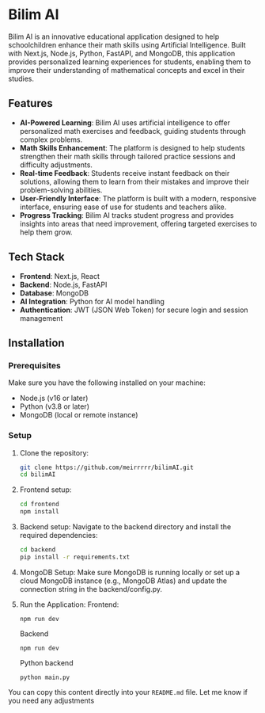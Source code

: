 # Bilim AI

Bilim AI is an innovative educational application designed to help schoolchildren enhance their math skills using Artificial Intelligence. Built with Next.js, Node.js, Python, FastAPI, and MongoDB, this application provides personalized learning experiences for students, enabling them to improve their understanding of mathematical concepts and excel in their studies.

## Features

- **AI-Powered Learning**: Bilim AI uses artificial intelligence to offer personalized math exercises and feedback, guiding students through complex problems.
- **Math Skills Enhancement**: The platform is designed to help students strengthen their math skills through tailored practice sessions and difficulty adjustments.
- **Real-time Feedback**: Students receive instant feedback on their solutions, allowing them to learn from their mistakes and improve their problem-solving abilities.
- **User-Friendly Interface**: The platform is built with a modern, responsive interface, ensuring ease of use for students and teachers alike.
- **Progress Tracking**: Bilim AI tracks student progress and provides insights into areas that need improvement, offering targeted exercises to help them grow.

## Tech Stack

- **Frontend**: Next.js, React
- **Backend**: Node.js, FastAPI
- **Database**: MongoDB
- **AI Integration**: Python for AI model handling
- **Authentication**: JWT (JSON Web Token) for secure login and session management

## Installation

### Prerequisites

Make sure you have the following installed on your machine:

- Node.js (v16 or later)
- Python (v3.8 or later)
- MongoDB (local or remote instance)

### Setup

1. Clone the repository:

   ```bash
   git clone https://github.com/meirrrrr/bilimAI.git
   cd bilimAI
   ```
2. Frontend setup:

   ```bash
   cd frontend
   npm install
   ```
3. Backend setup:
   Navigate to the backend directory and install the required dependencies:
   ```bash
   cd backend
   pip install -r requirements.txt
   ```

4. MongoDB Setup:
   Make sure MongoDB is running locally or set up a cloud MongoDB instance (e.g., MongoDB Atlas) and update the connection string in the backend/config.py.

5. Run the Application:
   Frontend:
   ```
   npm run dev
   ```
   Backend
   ```
   npm run dev
   ```
   Python backend
   ```
   python main.py
   ```

You can copy this content directly into your `README.md` file. Let me know if you need any adjustments
